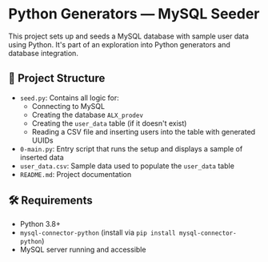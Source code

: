 # Python Generators — MySQL Seeder

This project sets up and seeds a MySQL database with sample user data using Python. It's part of an exploration into Python generators and database integration.

## 📁 Project Structure

- `seed.py`: Contains all logic for:
  - Connecting to MySQL
  - Creating the database `ALX_prodev`
  - Creating the `user_data` table (if it doesn't exist)
  - Reading a CSV file and inserting users into the table with generated UUIDs
- `0-main.py`: Entry script that runs the setup and displays a sample of inserted data
- `user_data.csv`: Sample data used to populate the `user_data` table
- `README.md`: Project documentation

## 🛠️ Requirements

- Python 3.8+
- `mysql-connector-python` (install via `pip install mysql-connector-python`)
- MySQL server running and accessible
